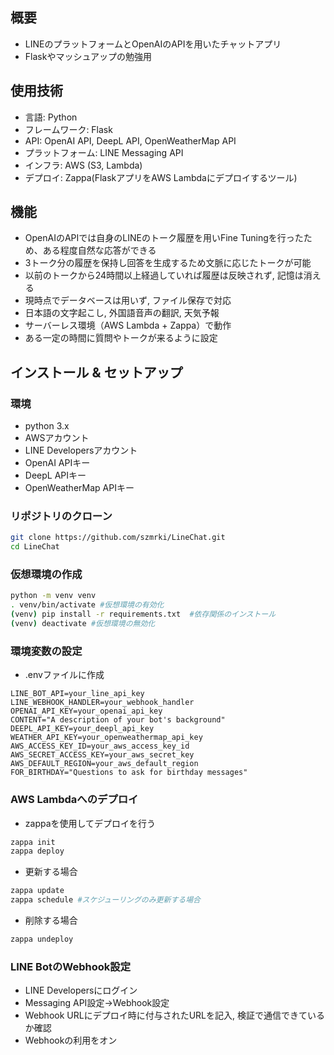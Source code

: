 ## 概要
- LINEのプラットフォームとOpenAIのAPIを用いたチャットアプリ
- Flaskやマッシュアップの勉強用

## 使用技術
- 言語: Python
- フレームワーク: Flask
- API: OpenAI API, DeepL API, OpenWeatherMap API
- プラットフォーム: LINE Messaging API
- インフラ: AWS (S3, Lambda)
- デプロイ: Zappa(FlaskアプリをAWS Lambdaにデプロイするツール)

## 機能
- OpenAIのAPIでは自身のLINEのトーク履歴を用いFine Tuningを行ったため、ある程度自然な応答ができる
- 3トーク分の履歴を保持し回答を生成するため文脈に応じたトークが可能
- 以前のトークから24時間以上経過していれば履歴は反映されず, 記憶は消える
- 現時点でデータベースは用いず, ファイル保存で対応
- 日本語の文字起こし, 外国語音声の翻訳, 天気予報
- サーバーレス環境（AWS Lambda + Zappa）で動作
- ある一定の時間に質問やトークが来るように設定

## インストール & セットアップ
### 環境
- python 3.x
- AWSアカウント
- LINE Developersアカウント
- OpenAI APIキー
- DeepL APIキー
- OpenWeatherMap APIキー

### リポジトリのクローン
~~~sh
git clone https://github.com/szmrki/LineChat.git
cd LineChat
~~~

### 仮想環境の作成
~~~sh
python -m venv venv
. venv/bin/activate #仮想環境の有効化
(venv) pip install -r requirements.txt  #依存関係のインストール
(venv) deactivate #仮想環境の無効化
~~~

### 環境変数の設定
- .envファイルに作成
~~~.env
LINE_BOT_API=your_line_api_key
LINE_WEBHOOK_HANDLER=your_webhook_handler
OPENAI_API_KEY=your_openai_api_key
CONTENT="A description of your bot's background"
DEEPL_API_KEY=your_deepl_api_key
WEATHER_API_KEY=your_openweathermap_api_key
AWS_ACCESS_KEY_ID=your_aws_access_key_id
AWS_SECRET_ACCESS_KEY=your_aws_secret_key
AWS_DEFAULT_REGION=your_aws_default_region
FOR_BIRTHDAY="Questions to ask for birthday messages"
~~~

### AWS Lambdaへのデプロイ
- zappaを使用してデプロイを行う
~~~sh
zappa init
zappa deploy
~~~
- 更新する場合
~~~sh
zappa update
zappa schedule #スケジューリングのみ更新する場合
~~~
- 削除する場合
~~~sh
zappa undeploy
~~~

### LINE BotのWebhook設定
- LINE Developersにログイン
- Messaging API設定→Webhook設定
- Webhook URLにデプロイ時に付与されたURLを記入, 検証で通信できているか確認
- Webhookの利用をオン

